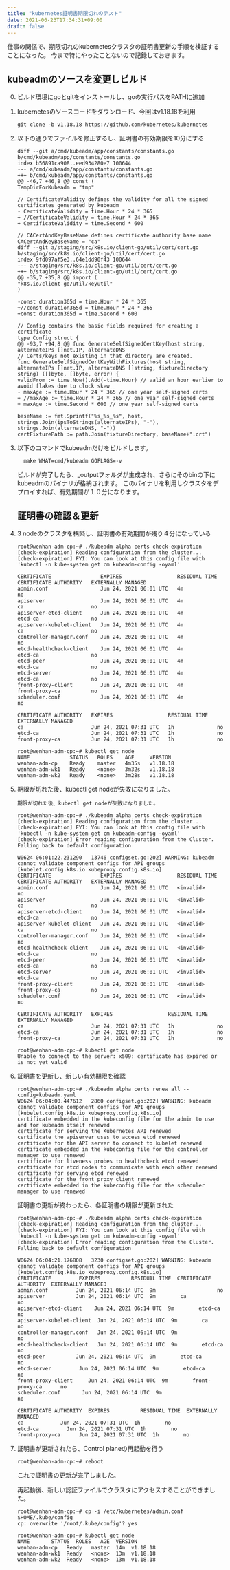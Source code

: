 ```yaml
---
title: "kubernetes証明書期限切れのテスト"
date: 2021-06-23T17:34:31+09:00
draft: false
---
```


仕事の関係で、期限切れのkubernetesクラスタの証明書更新の手順を検証することになった。
今まで特にやったことないので記録しておきます。



## kubeadmのソースを変更しビルド

0. ビルド環境にgoとgitをインストールし、goの実行パスをPATHに追加

1. kubernetesのソースコードをダウンロード、今回はv1.18.18を利用

   ```git clone -b v1.18.18 https://github.com/kubernetes/kubernetes```

2. 以下の通りでファイルを修正するし、証明書の有効期限を10分にする

   ```
   diff --git a/cmd/kubeadm/app/constants/constants.go b/cmd/kubeadm/app/constants/constants.go
   index b56891ca908..eed934280e7 100644
   --- a/cmd/kubeadm/app/constants/constants.go
   +++ b/cmd/kubeadm/app/constants/constants.go
   @@ -46,7 +46,8 @@ const (
   TempDirForKubeadm = "tmp"
   
   // CertificateValidity defines the validity for all the signed certificates generated by kubeadm
   - CertificateValidity = time.Hour * 24 * 365
   + //CertificateValidity = time.Hour * 24 * 365
   + CertificateValidity = time.Second * 600
   
   // CACertAndKeyBaseName defines certificate authority base name
   CACertAndKeyBaseName = "ca"
   diff --git a/staging/src/k8s.io/client-go/util/cert/cert.go b/staging/src/k8s.io/client-go/util/cert/cert.go
   index 9fd097af5e3..64e1dd90f43 100644
   --- a/staging/src/k8s.io/client-go/util/cert/cert.go
   +++ b/staging/src/k8s.io/client-go/util/cert/cert.go
   @@ -35,7 +35,8 @@ import (
   "k8s.io/client-go/util/keyutil"
   )
   
   -const duration365d = time.Hour * 24 * 365
   +//const duration365d = time.Hour * 24 * 365
   +const duration365d = time.Second * 600
   
   // Config contains the basic fields required for creating a certificate
   type Config struct {
   @@ -93,7 +94,8 @@ func GenerateSelfSignedCertKey(host string, alternateIPs []net.IP, alternateDNS
   // Certs/keys not existing in that directory are created.
   func GenerateSelfSignedCertKeyWithFixtures(host string, alternateIPs []net.IP, alternateDNS []string, fixtureDirectory string) ([]byte, []byte, error) {
   validFrom := time.Now().Add(-time.Hour) // valid an hour earlier to avoid flakes due to clock skew
   - maxAge := time.Hour * 24 * 365 // one year self-signed certs
   + //maxAge := time.Hour * 24 * 365 // one year self-signed certs
   + maxAge := time.Second * 600 // one year self-signed certs
   
   baseName := fmt.Sprintf("%s_%s_%s", host, strings.Join(ipsToStrings(alternateIPs), "-"), strings.Join(alternateDNS, "-"))
   certFixturePath := path.Join(fixtureDirectory, baseName+".crt")
   ```

3. 以下のコマンドでkubeadmだけをビルドします。

   ```  make WHAT=cmd/kubeadm GOFLAGS=-v```

   ビルドが完了したら、_outputフォルダが生成され、さらにそのbinの下にkubeadmのバイナリが格納されます。
   このバイナリを利用しクラスタをデプロイすれば、有効期間が１０分になります。

   ## 証明書の確認＆更新

1. 3 nodeのクラスタを構築し、証明書の有効期間が残り４分になっている

   ````
   root@wenhan-adm-cp:~# ./kubeadm alpha certs check-expiration
   [check-expiration] Reading configuration from the cluster...
   [check-expiration] FYI: You can look at this config file with 'kubectl -n kube-system get cm kubeadm-config -oyaml'
   
   CERTIFICATE                EXPIRES                  RESIDUAL TIME   CERTIFICATE AUTHORITY   EXTERNALLY MANAGED
   admin.conf                 Jun 24, 2021 06:01 UTC   4m                                      no
   apiserver                  Jun 24, 2021 06:01 UTC   4m              ca                      no
   apiserver-etcd-client      Jun 24, 2021 06:01 UTC   4m              etcd-ca                 no
   apiserver-kubelet-client   Jun 24, 2021 06:01 UTC   4m              ca                      no
   controller-manager.conf    Jun 24, 2021 06:01 UTC   4m                                      no
   etcd-healthcheck-client    Jun 24, 2021 06:01 UTC   4m              etcd-ca                 no
   etcd-peer                  Jun 24, 2021 06:01 UTC   4m              etcd-ca                 no
   etcd-server                Jun 24, 2021 06:01 UTC   4m              etcd-ca                 no
   front-proxy-client         Jun 24, 2021 06:01 UTC   4m              front-proxy-ca          no
   scheduler.conf             Jun 24, 2021 06:01 UTC   4m                                      no
   
   CERTIFICATE AUTHORITY   EXPIRES                  RESIDUAL TIME   EXTERNALLY MANAGED
   ca                      Jun 24, 2021 07:31 UTC   1h              no
   etcd-ca                 Jun 24, 2021 07:31 UTC   1h              no
   front-proxy-ca          Jun 24, 2021 07:31 UTC   1h              no
   
   root@wenhan-adm-cp:~# kubectl get node
   NAME             STATUS   ROLES    AGE     VERSION
   wenhan-adm-cp    Ready    master   4m35s   v1.18.18
   wenhan-adm-wk1   Ready    <none>   3m32s   v1.18.18
   wenhan-adm-wk2   Ready    <none>   3m28s   v1.18.18
   ````

2. 期限が切れた後、kubectl get nodeが失敗になりました。

   ```
   期限が切れた後、kubectl get nodeが失敗になりました。
   
   root@wenhan-adm-cp:~# ./kubeadm alpha certs check-expiration
   [check-expiration] Reading configuration from the cluster...
   [check-expiration] FYI: You can look at this config file with 'kubectl -n kube-system get cm kubeadm-config -oyaml'
   [check-expiration] Error reading configuration from the Cluster. Falling back to default configuration
   
   W0624 06:01:22.231290   13746 configset.go:202] WARNING: kubeadm cannot validate component configs for API groups [kubelet.config.k8s.io kubeproxy.config.k8s.io]
   CERTIFICATE                EXPIRES                  RESIDUAL TIME   CERTIFICATE AUTHORITY   EXTERNALLY MANAGED
   admin.conf                 Jun 24, 2021 06:01 UTC   <invalid>                               no
   apiserver                  Jun 24, 2021 06:01 UTC   <invalid>       ca                      no
   apiserver-etcd-client      Jun 24, 2021 06:01 UTC   <invalid>       etcd-ca                 no
   apiserver-kubelet-client   Jun 24, 2021 06:01 UTC   <invalid>       ca                      no
   controller-manager.conf    Jun 24, 2021 06:01 UTC   <invalid>                               no
   etcd-healthcheck-client    Jun 24, 2021 06:01 UTC   <invalid>       etcd-ca                 no
   etcd-peer                  Jun 24, 2021 06:01 UTC   <invalid>       etcd-ca                 no
   etcd-server                Jun 24, 2021 06:01 UTC   <invalid>       etcd-ca                 no
   front-proxy-client         Jun 24, 2021 06:01 UTC   <invalid>       front-proxy-ca          no
   scheduler.conf             Jun 24, 2021 06:01 UTC   <invalid>                               no
   
   CERTIFICATE AUTHORITY   EXPIRES                  RESIDUAL TIME   EXTERNALLY MANAGED
   ca                      Jun 24, 2021 07:31 UTC   1h              no
   etcd-ca                 Jun 24, 2021 07:31 UTC   1h              no
   front-proxy-ca          Jun 24, 2021 07:31 UTC   1h              no
   
   root@wenhan-adm-cp:~# kubectl get node
   Unable to connect to the server: x509: certificate has expired or is not yet valid
   ```

3. 証明書を更新し、新しい有効期限を確認

   ```
   root@wenhan-adm-cp:~# ./kubeadm alpha certs renew all --config=kubeadm.yaml
   W0624 06:04:00.447612   2860 configset.go:202] WARNING: kubeadm cannot validate component configs for API groups [kubelet.config.k8s.io kubeproxy.config.k8s.io]
   certificate embedded in the kubeconfig file for the admin to use and for kubeadm itself renewed
   certificate for serving the Kubernetes API renewed
   certificate the apiserver uses to access etcd renewed
   certificate for the API server to connect to kubelet renewed
   certificate embedded in the kubeconfig file for the controller manager to use renewed
   certificate for liveness probes to healthcheck etcd renewed
   certificate for etcd nodes to communicate with each other renewed
   certificate for serving etcd renewed
   certificate for the front proxy client renewed
   certificate embedded in the kubeconfig file for the scheduler manager to use renewed
   ```

   証明書の更新が終わったら、各証明書の期限が更新された

   ```
   root@wenhan-adm-cp:~# ./kubeadm alpha certs check-expiration
   [check-expiration] Reading configuration from the cluster...
   [check-expiration] FYI: You can look at this config file with 'kubectl -n kube-system get cm kubeadm-config -oyaml'
   [check-expiration] Error reading configuration from the Cluster. Falling back to default configuration
   
   W0624 06:04:21.176808   3230 configset.go:202] WARNING: kubeadm cannot validate component configs for API groups [kubelet.config.k8s.io kubeproxy.config.k8s.io]
   CERTIFICATE         EXPIRES          RESIDUAL TIME  CERTIFICATE AUTHORITY  EXTERNALLY MANAGED
   admin.conf         Jun 24, 2021 06:14 UTC  9m                    no
   apiserver          Jun 24, 2021 06:14 UTC  9m        ca            no
   apiserver-etcd-client    Jun 24, 2021 06:14 UTC  9m        etcd-ca         no
   apiserver-kubelet-client  Jun 24, 2021 06:14 UTC  9m        ca            no
   controller-manager.conf   Jun 24, 2021 06:14 UTC  9m                    no
   etcd-healthcheck-client   Jun 24, 2021 06:14 UTC  9m        etcd-ca         no
   etcd-peer          Jun 24, 2021 06:14 UTC  9m        etcd-ca         no
   etcd-server         Jun 24, 2021 06:14 UTC  9m        etcd-ca         no
   front-proxy-client     Jun 24, 2021 06:14 UTC  9m        front-proxy-ca      no
   scheduler.conf       Jun 24, 2021 06:14 UTC  9m                    no
   
   CERTIFICATE AUTHORITY  EXPIRES          RESIDUAL TIME  EXTERNALLY MANAGED
   ca            Jun 24, 2021 07:31 UTC  1h        no
   etcd-ca         Jun 24, 2021 07:31 UTC  1h        no
   front-proxy-ca      Jun 24, 2021 07:31 UTC  1h        no
   ```

4. 証明書が更新されたら、Control planeの再起動を行う

   ```
   root@wenhan-adm-cp:~# reboot
   ```

   

   

   これで証明書の更新が完了しました。

   再起動後、新しい認証ファイルでクラスタにアクセスすることができました。

   ```
   root@wenhan-adm-cp:~# cp -i /etc/kubernetes/admin.conf $HOME/.kube/config
   cp: overwrite '/root/.kube/config'? yes
   
   root@wenhan-adm-cp:~# kubectl get node
   NAME       STATUS  ROLES   AGE  VERSION
   wenhan-adm-cp   Ready   master  14m  v1.18.18
   wenhan-adm-wk1  Ready   <none>  13m  v1.18.18
   wenhan-adm-wk2  Ready   <none>  13m  v1.18.18
   ```

   

   

